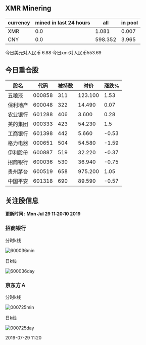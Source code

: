 ## XMR Minering

|currency|mined in last 24 hours|all|in pool|
|---|---|---|---|
|XMR|0.0|1.081|0.007|
|CNY|0.0|598.352|3.965|

今日美元对人民币 6.88	今日xmr对人民币553.69


## 今日重仓股 

|股名|代码|被持数|时价|涨跌%|
|---|---|---|---|---|
|五粮液|000858|311|123.100|1.53|
|保利地产|600048|322|14.490|0.07|
|农业银行|601288|406|3.600|0.28|
|美的集团|000333|423|54.230|1.5|
|工商银行|601398|442|5.660|-0.53|
|格力电器|000651|504|54.580|-1.59|
|伊利股份|600887|519|32.220|-0.37|
|招商银行|600036|530|36.940|-0.75|
|贵州茅台|600519|658|975.200|1.05|
|中国平安|601318|690|89.590|-0.57|

## 关注股信息
**更新时间 : Mon Jul 29 11:20:10 2019**
### 招商银行 
分时k线

![600036min](http://image.sinajs.cn/newchart/min/n/sh600036.gif)

日k线

![600036day](http://image.sinajs.cn/newchart/daily/n/sh600036.gif)

### 京东方Ａ 
分时k线

![000725min](http://image.sinajs.cn/newchart/min/n/sz000725.gif)

日k线

![000725day](http://image.sinajs.cn/newchart/daily/n/sz000725.gif)

2019-07-29 11:20